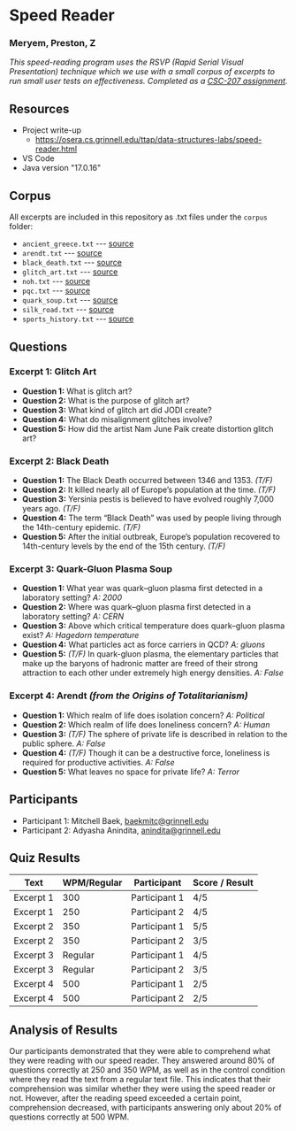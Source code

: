 # Speed Reader
### Meryem, Preston, Z
*This speed-reading program uses the RSVP (Rapid Serial Visual Presentation) technique which we use with a small corpus of excerpts to run small user tests on effectiveness. Completed as a [CSC-207 assignment](osera.cs.grinnell.edu/ttap/data-structures-labs/speed-reader.html).*

## Resources
+   Project write-up
    - <https://osera.cs.grinnell.edu/ttap/data-structures-labs/speed-reader.html>
+    VS Code
+    Java version "17.0.16"

## Corpus
All excerpts are included in this repository as .txt files under the `corpus` folder:  
- `ancient_greece.txt` --- [source](https://en.wikipedia.org/wiki/Ancient_Greece)
- `arendt.txt` --- [source](https://social-ecology.org/wp/wp-content/uploads/2024/03/Hannah-Arendt-The-Origins-of-Totalitarianism-Harcourt-Brace-Jovanovich-1973.pdf)
- `black_death.txt` --- [source](https://en.wikipedia.org/wiki/Black_Death)
- `glitch_art.txt` --- [source](https://en.wikipedia.org/wiki/Glitch_art)
- `noh.txt` --- [source](https://en.wikipedia.org/wiki/Noh)
- `pqc.txt` --- [source](https://en.wikipedia.org/wiki/Post-quantum_cryptography)
- `quark_soup.txt` --- [source](https://en.wikipedia.org/wiki/Quark%E2%80%93gluon_plasma)
- `silk_road.txt` --- [source](https://en.wikipedia.org/wiki/Silk_Road)
- `sports_history.txt` --- [source](https://en.wikipedia.org/wiki/History_of_sport)


## Questions

### Excerpt 1: Glitch Art
- **Question 1:**  What is glitch art?
- **Question 2:**  What is the purpose of glitch art?
- **Question 3:**  What kind of glitch art did JODI create?
- **Question 4:**  What do misalignment glitches involve?
- **Question 5:**  How did the artist Nam June Paik create distortion glitch art?

### Excerpt 2: Black Death
- **Question 1:** The Black Death occurred between 1346 and 1353. *(T/F)*
- **Question 2:** It killed nearly all of Europe’s population at the time. *(T/F)*
- **Question 3:** Yersinia pestis is believed to have evolved roughly 7,000 years ago. *(T/F)*
- **Question 4:** The term “Black Death” was used by people living through the 14th-century epidemic. *(T/F)*
- **Question 5:** After the initial outbreak, Europe’s population recovered to 14th-century levels by the end of the 15th century. *(T/F)*

### Excerpt 3: Quark-Gluon Plasma Soup
- **Question 1:**  What year was quark–gluon plasma first detected in a laboratory setting?   *A: 2000*
- **Question 2:**  Where was quark–gluon plasma first detected in a laboratory setting?   *A: CERN*
- **Question 3:**  Above which critical temperature does quark–gluon plasma exist?   *A: Hagedorn temperature*
- **Question 4:**  What particles act as force carriers in QCD?   *A: gluons*
- **Question 5:**  *(T/F)* In quark-gluon plasma, the elementary particles that make up the baryons of hadronic matter are freed of their strong attraction to each other under extremely high energy densities.   *A: False*

### Excerpt 4: Arendt *(from the Origins of Totalitarianism)*
- **Question 1:**  Which realm of life does isolation concern?   *A: Political*
- **Question 2:**  Which realm of life does loneliness concern?   *A: Human*
- **Question 3:**  *(T/F)* The sphere of private life is described in relation to the public sphere.   *A: False*
- **Question 4:**  *(T/F)* Though it can be a destructive force, loneliness is required for productive activities.   *A: False*
- **Question 5:**  What leaves no space for private life?   *A: Terror*

## Participants
- Participant 1: Mitchell Baek, baekmitc@grinnell.edu 
- Participant 2: Adyasha Anindita, anindita@grinnell.edu

## Quiz Results
| Text | WPM/Regular | Participant | Score / Result |
|---------|---|------------|----------------|
| Excerpt 1 | 300 | Participant 1 | 4/5 |
| Excerpt 1 | 250 | Participant 2 | 4/5 |
| Excerpt 2 | 350 | Participant 1 | 5/5 |
| Excerpt 2 | 350 | Participant 2 | 3/5 |
| Excerpt 3 | Regular | Participant 1 | 4/5 |
| Excerpt 3 | Regular | Participant 2 | 3/5 |
| Excerpt 4 | 500 | Participant 1 | 2/5 |
| Excerpt 4 | 500 | Participant 2 | 2/5 |

## Analysis of Results
Our participants demonstrated that they were able to comprehend what they were reading with our speed reader. They answered around 80% of questions correctly at 250 and 350 WPM, as well as in the control condition where they read the text from a regular text file. This indicates that their comprehension was similar whether they were using the speed reader or not. However, after the reading speed exceeded a certain point, comprehension decreased, with participants answering only about 20% of questions correctly at 500 WPM.






